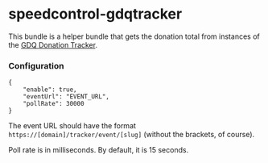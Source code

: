 # speedcontrol-gdqtracker

This bundle is a helper bundle that gets the donation total from instances of the [GDQ Donation Tracker](https://github.com/GamesDoneQuick/donation-tracker). 


### Configuration

```
{
	"enable": true,
	"eventUrl": "EVENT_URL",
	"pollRate": 30000
}
```

The event URL should have the format `https://[domain]/tracker/event/[slug]` (without the brackets, of course).

Poll rate is in milliseconds. By default, it is 15 seconds.